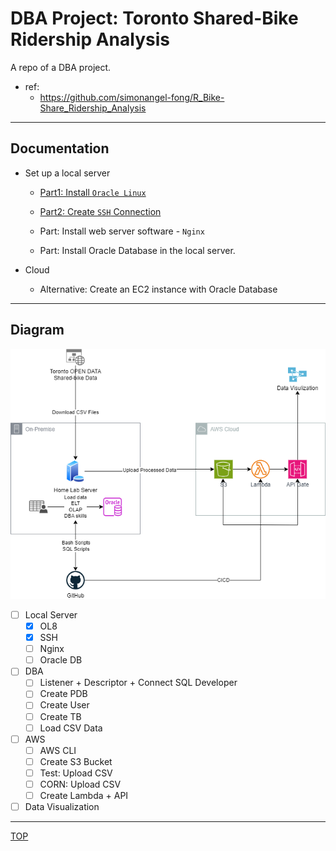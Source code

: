 # DBA Project: Toronto Shared-Bike Ridership Analysis

A repo of a DBA project.

- ref:
  - https://github.com/simonangel-fong/R_Bike-Share_Ridership_Analysis

---

## Documentation

- Set up a local server

  - [Part1: Install `Oracle Linux`](./doc/local/ol_install/ol_install.md)

  - [Part2: Create `SSH` Connection](./doc/local/ssh/ssh.md)
  - Part: Install web server software - `Nginx`
  - Part: Install Oracle Database in the local server.

- Cloud
  - Alternative: Create an EC2 instance with Oracle Database

---

## Diagram

![diagram](./pic/diagram.png)

- [ ] Local Server
  - [x] OL8
  - [x] SSH
  - [ ] Nginx
  - [ ] Oracle DB
- [ ] DBA
  - [ ] Listener + Descriptor + Connect SQL Developer
  - [ ] Create PDB
  - [ ] Create User
  - [ ] Create TB
  - [ ] Load CSV Data
- [ ] AWS
  - [ ] AWS CLI
  - [ ] Create S3 Bucket
  - [ ] Test: Upload CSV
  - [ ] CORN: Upload CSV
  - [ ] Create Lambda + API
- [ ] Data Visualization

---

[TOP](#dba-project-toronto-shared-bike-ridership-analysis)
